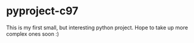 # pyproject-c97
This is my first small, but interesting python project. Hope to take up more complex ones soon :)
